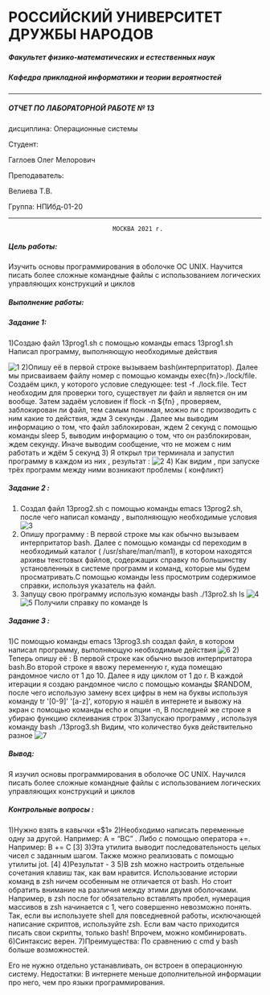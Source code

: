 # РОССИЙСКИЙ УНИВЕРСИТЕТ ДРУЖБЫ НАРОДОВ
##### Факультет физико-математических и естественных наук
##### Кафедра прикладной информатики и теории вероятностей
________________________________________
##### ОТЧЕТ ПО ЛАБОРАТОРНОЙ РАБОТЕ № 13

дисциплина: Операционные системы

Студент:

Гаглоев Олег Мелорович

Преподаватель:

Велиева Т.В.

Группа: НПИбд-01-20
________________________________________
                                 МОСКВА 2021 г.

##### Цель работы:

Изучить основы программирования в оболочке ОС UNIX. Научится писать более сложные командные файлы с использованием логических управляющих конструкций и циклов

##### Выполнение работы:

##### Задание 1:
1)Создаю файл 13prog1.sh с помощью команды emacs 13prog1.sh
Написал программу, выполняющую необходимые действия

![1](https://i.imgur.com/gTDveGn.png)
2)Опишу её в первой строке вызываем bash(интерпритатор). Далее мы присваиваем файлу номер с помощью команды exec{fn}>./lock/file. Создаём цикл, у которого условие следующее: test -f ./lock.file. Тест необходим для проверки того, существует ли файл и является он им вообще.  Затем задаём условиен if flock -n ${fn} , проверяем, заблокирован ли файл, тем самым понимая, можно ли с производить с ним какие то действия, ждм 3 секунды . Далее мы выводим информацию о том, что файл заблокирован, ждем 2 секунд с помощью команды sleep 5, выводим информацию о том, что он разблокирован, ждем секунду. Иначе выводим сообщение, что не можем с ним работать и ждём 5 секунд
3) Я открыл три терминала и запустил программу в каждом из них , результат : ![2](https://i.imgur.com/qYahjVT.png)
4) Как видим , при запуске трёх программ между ними возникают проблемы ( конфликт)
##### Задание 2 :
1) Создал файл 13prog2.sh  с помощью команды emacs 13prog2.sh, после чего написал команду , выполняющую необходимые условия ![3](https://i.imgur.com/RnznqsM.png)
2) Опишу программу : В первой строке мы как обычно вызываем интерпритатор bash. Далее с помощью команды cd переходим в необходимый каталог ( /usr/share/man/man1), в котором находятся архивы текстовых файлов, содержащих справку по большинству установленных в системе программ и команд, которые мы будем просматривать.С помощью команды less просмотрим содержимое справки, используя указатель на файл.
3) Запущу свою программу использую команды bash ./13pro2.sh ls
![4](https://i.imgur.com/Lp5MERj.png) 
![5](https://i.imgur.com/0BttDeC.png)
Получили справку по команде ls
##### Задание 3 :
1)С помощью команды emacs 13prog3.sh создал файл, в котором написал программу, выполняющую необходимые действия
![6](https://i.imgur.com/c08avwK.png)
2) Теперь опишу её : В  первой строке как обычно  вызов интерпритатора  bash.Во второй строке я ввожу переменную r, куда помещаю рандомное число от 1 до 10. Далее я иду циклом от 1 до r. В каждой итерации я создаю рандомное число  с помощью команды $RANDOM, после чего использую замену всех цифры в нем на буквы используя команду tr '[0-9]' '[a-z]', которую я нашёл в интернете и вывожу на экран с помощью команды echo и опции -n, В  последней же строке  я убираю функцию склеивания строк 
3)Запускаю программу , используя команду bash ./13prog3.sh
Видим, что количество букв действительно разное ![7](https://i.imgur.com/fOA2qIa.png)


##### Вывод:
Я изучил основы программирования в оболочке ОС UNIX. Научился писать более сложные командные файлы с использованием логических управляющих конструкций и циклов

##### Контрольные вопросы :

1)Нужно взять в кавычки «$1» 
2)Необходимо написать  переменные одну за другой. Например: A = “BC” . Либо с помощью оператора +=. Например: B += C [3]
3)Эта утилита выводит последовательность целых чисел с заданным шагом. Также можно реализовать с помощью утилиты jot. [4]
4)Результат - 3
5)В zsh можно настроить отдельные сочетания клавиш так, как вам нравится. Использование истории команд в zsh ничем особенным не отличается от bash.  Но стоит обратить внимание на различия между этими двумя оболочками. Например, в zsh после for обязательно вставлять пробел, нумерация массивов в zsh начинается с 1, чего совершенно невозможно понять. Так, если вы используете shell для повседневной работы, исключающей написание скриптов, используйте zsh. Если вам часто приходится писать свои скрипты, только bash! Впрочем, можно комбинировать. 
6)Синтаксис верен.
7)Преимущества:
По сравнению с cmd у bash больше возможностей.

Его не нужно отдельно устанавливать, он встроен в операционную систему.
Недостатки:
В интернете меньше дополнительной информации про него, чем про языки программирования.
